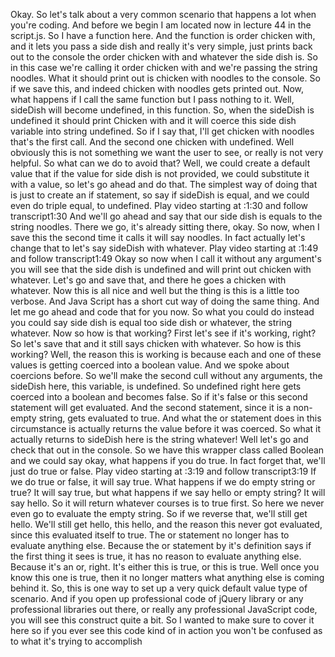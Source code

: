 Okay. So let's talk about a very common scenario that happens a lot when you're coding. And before we begin I am located now in lecture 44 in the script.js. So I have a function here. And the function is order chicken with, and it lets you pass a side dish and really it's very simple, just prints back out to the console the order chicken with and whatever the side dish is. So in this case we're calling it order chicken with and we're passing the string noodles. What it should print out is chicken with noodles to the console. So if we save this, and indeed chicken with noodles gets printed out. Now, what happens if I call the same function but I pass nothing to it. Well, sideDish will become undefined, in this function. So, when the sideDish is undefined it should print Chicken with and it will coerce this side dish variable into string undefined. So if I say that, I'll get chicken with noodles that's the first call. And the second one chicken with undefined. Well obviously this is not something we want the user to see, or really is not very helpful. So what can we do to avoid that? Well, we could create a default value that if the value for side dish is not provided, we could substitute it with a value, so let's go ahead and do that. The simplest way of doing that is just to create an if statement, so say if sideDish is equal, and we could even do triple equal, to undefined.
Play video starting at :1:30 and follow transcript1:30
And we'll go ahead and say that our side dish is equals to the string noodles. There we go, it's already sitting there, okay. So now, when I save this the second time it calls it will say noodles. In fact actually let's change that to let's say sideDish with whatever.
Play video starting at :1:49 and follow transcript1:49
Okay so now when I call it without any argument's you will see that the side dish is undefined and will print out chicken with whatever. Let's go and save that, and there he goes a chicken with whatever. Now this is all nice and well but the thing is this is a little too verbose. And Java Script has a short cut way of doing the same thing. And let me go ahead and code that for you now. So what you could do instead you could say side dish is equal too side dish or whatever, the string whatever. Now so how is that working? First let's see if it's working, right? So let's save that and it still says chicken with whatever. So how is this working? Well, the reason this is working is because each and one of these values is getting coerced into a boolean value. And we spoke about coercions before. So we'll make the second cull without any arguments, the sideDish here, this variable, is undefined. So undefined right here gets coerced into a boolean and becomes false. So if it's false or this second statement will get evaluated. And the second statement, since it is a non-empty string, gets evaluated to true. And what the or statement does in this circumstance is actually returns the value before it was coerced. So what it actually returns to sideDish here is the string whatever! Well let's go and check that out in the console. So we have this wrapper class called Boolean and we could say okay, what happens if you do true. In fact forget that, we'll just do true or false.
Play video starting at :3:19 and follow transcript3:19
If we do true or false, it will say true. What happens if we do empty string or true? It will say true, but what happens if we say hello or empty string? It will say hello. So it will return whatever courses is to true first. So here we never even go to evaluate the empty string. So if we reverse that, we'll still get hello. We'll still get hello, this hello, and the reason this never got evaluated, since this evaluated itself to true. The or statement no longer has to evaluate anything else. Because the or statement by it's definition says if the first thing it sees is true, it has no reason to evaluate anything else. Because it's an or, right. It's either this is true, or this is true. Well once you know this one is true, then it no longer matters what anything else is coming behind it. So, this is one way to set up a very quick default value type of scenario. And if you open up professional code of jQuery library or any professional libraries out there, or really any professional JavaScript code, you will see this construct quite a bit. So I wanted to make sure to cover it here so if you ever see this code kind of in action you won't be confused as to what it's trying to accomplish